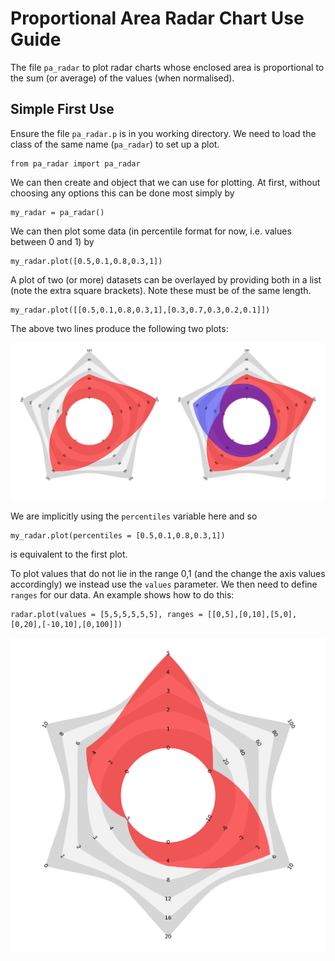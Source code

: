 # Proportional Area Radar Chart Use Guide
The file `pa_radar` to plot radar charts whose enclosed area is proportional to the sum (or average) of the values (when normalised).

## Simple First Use
Ensure the file `pa_radar.p` is in you working directory. We need to load the class of the same name (`pa_radar`) to set up a plot.
```
from pa_radar import pa_radar
```

We can then create and object that we can use for plotting. At first, without choosing any options this can be done most simply by
```
my_radar = pa_radar()
```

We can then plot some data (in percentile format for now, i.e. values between 0 and 1) by

```
my_radar.plot([0.5,0.1,0.8,0.3,1])
```

A plot of two (or more) datasets can be overlayed by providing both in a list (note the extra square brackets). Note these must be of the same length.

```
my_radar.plot([[0.5,0.1,0.8,0.3,1],[0.3,0.7,0.3,0.2,0.1]])
```

The above two lines produce the following two plots:

![default plots](/images/default_plot.png)

We are implicitly using the `percentiles` variable here and so 

```
my_radar.plot(percentiles = [0.5,0.1,0.8,0.3,1])
```
is equivalent to the first plot.

To plot values that do not lie in the range 0,1 (and the change the axis values accordingly) we instead use the `values` parameter. We then need to define `ranges` for our data. An example shows how to do this:

```
radar.plot(values = [5,5,5,5,5,5], ranges = [[0,5],[0,10],[5,0],[0,20],[-10,10],[0,100]])
```

![values plot](/images/2_values.png)


